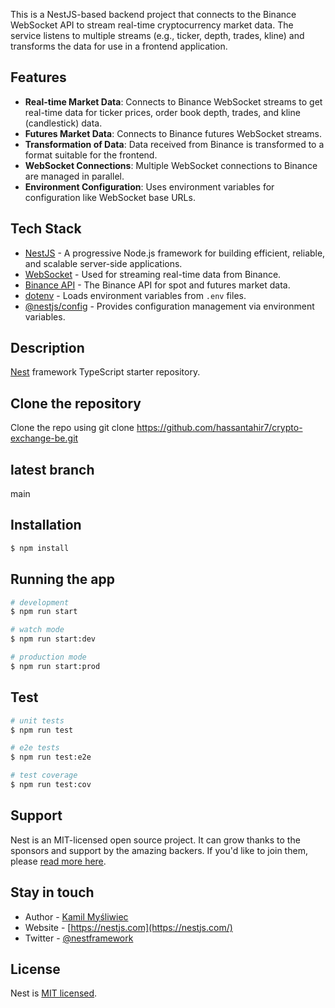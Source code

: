 This is a NestJS-based backend project that connects to the Binance WebSocket API to stream real-time cryptocurrency market data. The service listens to multiple streams (e.g., ticker, depth, trades, kline) and transforms the data for use in a frontend application.

## Features

- **Real-time Market Data**: Connects to Binance WebSocket streams to get real-time data for ticker prices, order book depth, trades, and kline (candlestick) data.
- **Futures Market Data**: Connects to Binance futures WebSocket streams.
- **Transformation of Data**: Data received from Binance is transformed to a format suitable for the frontend.
- **WebSocket Connections**: Multiple WebSocket connections to Binance are managed in parallel.
- **Environment Configuration**: Uses environment variables for configuration like WebSocket base URLs.

## Tech Stack

- [NestJS](https://nestjs.com/) - A progressive Node.js framework for building efficient, reliable, and scalable server-side applications.
- [WebSocket](https://developer.mozilla.org/en-US/docs/Web/API/WebSocket) - Used for streaming real-time data from Binance.
- [Binance API](https://binance-docs.github.io/apidocs/spot/en/#introduction) - The Binance API for spot and futures market data.
- [dotenv](https://www.npmjs.com/package/dotenv) - Loads environment variables from `.env` files.
- [@nestjs/config](https://docs.nestjs.com/techniques/configuration) - Provides configuration management via environment variables.


## Description

[Nest](https://github.com/nestjs/nest) framework TypeScript starter repository.

## Clone the repository
Clone the repo using git clone https://github.com/hassantahir7/crypto-exchange-be.git

## latest branch 
  main 
  
## Installation

```bash
$ npm install
```

## Running the app

```bash
# development
$ npm run start

# watch mode
$ npm run start:dev

# production mode
$ npm run start:prod
```

## Test

```bash
# unit tests
$ npm run test

# e2e tests
$ npm run test:e2e

# test coverage
$ npm run test:cov
```

## Support

Nest is an MIT-licensed open source project. It can grow thanks to the sponsors and support by the amazing backers. If you'd like to join them, please [read more here](https://docs.nestjs.com/support).

## Stay in touch

- Author - [Kamil Myśliwiec](https://kamilmysliwiec.com)
- Website - [https://nestjs.com](https://nestjs.com/)
- Twitter - [@nestframework](https://twitter.com/nestframework)

## License

Nest is [MIT licensed](LICENSE).
